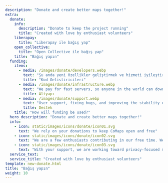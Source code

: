 ```yaml
---
description: "Donate and create better maps together!"
extra:
  donate:
    info:
      description: "Donate to keep the project running"
      title: "Created with love by enthusiast volunteers"
    liberapay:
      title: "Liberapay ile bağış yap"
    open_collective:
      title: "Open Collective ile bağış yap"
    title: "Bağış yapın"
  funding:
    items:
      - media: /images/donate/developers.webp
        text: "Şu anda yeni özellikler geliştirmek ve hizmeti iyileştirmek için çalışan tam zamanlı bir ekip yok. Ürünü sürekli olarak ileriye taşımak için bir çekirdek ekibe ihtiyaç var."
        title: "Kod Gelistiricileri"
      - media: /images/donate/infrastructure.webp
        text: "We pay for fast servers, so anyone in the world can download free map data updates without delays. The maps data transfers are hundreds of terabytes monthly, and the amount is growing."
        title: Altyapı
      - media: /images/donate/support.webp
        text: "User support, fixing bugs, and improving the stability of the app are our top priority. The list of requests and bug reports grows every day, and there are many support requests to respond to on the App Store, Google Play, and support emails."
        title: Destek
    title: "How will funding be used?"
  hero_description: "Donate and create better maps together!"
  info:
    - icon: static/images/icons/donate/icon01.svg
      text: "We rely on your donations to keep CoMaps open and free"
    - icon: static/images/icons/donate/icon02.svg
      text: "We are a few enthusiasts contributing in our free time. We love what we do, and we love our users"
    - icon: static/images/icons/donate/icon03.svg
      text: "With your support, we are working toward privacy-focused map navigation that is the preferred choice on the market"
  service_text:
  service_title: "Created with love by enthusiast volunteers"
template: new-donate.html
title: "Bağış yapın"
weight: 10
---
```

